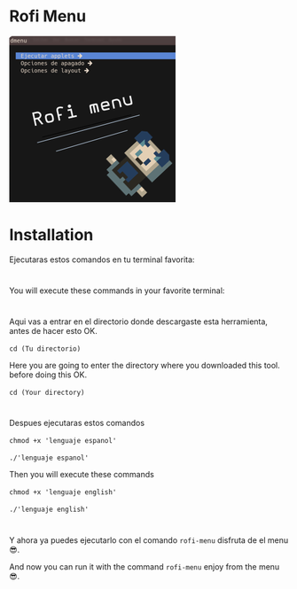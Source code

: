 # Rofi Menu
![](https://github.com/LBY-L/Rofi-menu/blob/main/Imagen.png)
# Installation 
Ejecutaras estos comandos en tu terminal favorita:
#
You will execute these commands in your favorite terminal:
#
Aqui vas a entrar en el directorio donde descargaste esta herramienta,
antes de hacer esto OK.

`cd (Tu directorio)`

Here you are going to enter the directory where you downloaded this tool.
before doing this OK.

`cd (Your directory)`

#

Despues ejecutaras estos comandos

`chmod +x 'lenguaje espanol'`

`./'lenguaje espanol'`

Then you will execute these commands

`chmod +x 'lenguaje english'`

`./'lenguaje english'`

#

Y ahora ya puedes ejecutarlo con el comando `rofi-menu` disfruta de el menu :sunglasses:.

And now you can run it with the command `rofi-menu` enjoy from the menu :sunglasses:.
